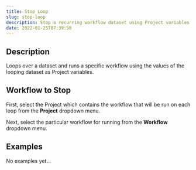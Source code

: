 ```yaml
---
title: Stop Loop
slug: stop-loop
description: Stop a recurring workflow dataset using Project variables
date: 2022-01-25T07:39:50
---
```



## Description


Loops over a dataset and runs a specific workflow using the values of the looping dataset as Project variables.



## Workflow to Stop


First, select the Project which contains the workflow that will be run on each loop from the **Project** dropdown menu.



Next, select the particular workflow for running from the **Workflow** dropdown menu.

## Examples

No examples yet...
